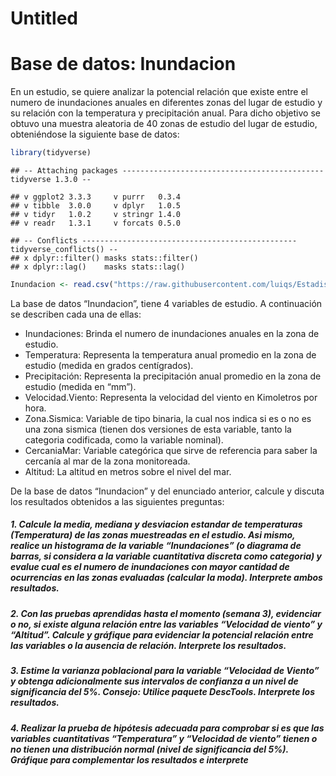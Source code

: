 Untitled
================

# Base de datos: Inundacion

En un estudio, se quiere analizar la potencial relación que existe entre
el numero de inundaciones anuales en diferentes zonas del lugar de
estudio y su relación con la temperatura y precipitación anual. Para
dicho objetivo se obtuvo una muestra aleatoria de 40 zonas de estudio
del lugar de estudio, obteniéndose la siguiente base de datos:

``` r
library(tidyverse)
```

    ## -- Attaching packages --------------------------------------------- tidyverse 1.3.0 --

    ## v ggplot2 3.3.3     v purrr   0.3.4
    ## v tibble  3.0.0     v dplyr   1.0.5
    ## v tidyr   1.0.2     v stringr 1.4.0
    ## v readr   1.3.1     v forcats 0.5.0

    ## -- Conflicts ------------------------------------------------ tidyverse_conflicts() --
    ## x dplyr::filter() masks stats::filter()
    ## x dplyr::lag()    masks stats::lag()

``` r
Inundacion <- read.csv("https://raw.githubusercontent.com/luiqs/Estadistica-Aplicada/main/PDB/Inundacion.csv")
```

La base de datos “Inundacion”, tiene 4 variables de estudio. A
continuación se describen cada una de ellas:

-   Inundaciones: Brinda el numero de inundaciones anuales en la zona de
    estudio.
-   Temperatura: Representa la temperatura anual promedio en la zona de
    estudio (medida en grados centígrados).
-   Precipitación: Representa la precipitación anual promedio en la zona
    de estudio (medida en “mm”).
-   Velocidad.Viento: Representa la velocidad del viento en Kimoletros
    por hora.
-   Zona.Sismica: Variable de tipo binaria, la cual nos indica si es o
    no es una zona sismica (tienen dos versiones de esta variable, tanto
    la categoria codificada, como la variable nominal).
-   CercaniaMar: Variable categórica que sirve de referencia para saber
    la cercanía al mar de la zona monitoreada.
-   Altitud: La altitud en metros sobre el nivel del mar.

De la base de datos “Inundacion” y del enunciado anterior, calcule y
discuta los resultados obtenidos a las siguientes preguntas:

##### 1. Calcule la media, mediana y desviacion estandar de temperaturas (Temperatura) de las zonas muestreadas en el estudio. Asi mismo, realice un histograma de la variable “Inundaciones” (o diagrama de barras, si considera a la variable cuantitativa discreta como categoria) y evalue cual es el numero de inundaciones con mayor cantidad de ocurrencias en las zonas evaluadas (calcular la moda). **Interprete ambos resultados**.

##### 2. Con las pruebas aprendidas hasta el momento (semana 3), evidenciar o no, si existe alguna relación entre las variables “Velocidad de viento” y “Altitud”. Calcule y gráfique para evidenciar la potencial relación entre las variables o la ausencia de relación. **Interprete los resultados**.

##### 3. Estime la varianza poblacional para la variable “Velocidad de Viento” y obtenga adicionalmente sus intervalos de confianza a un nivel de significancia del 5%. Consejo: Utilice paquete DescTools. **Interprete los resultados**.

##### 4. Realizar la prueba de hipótesis adecuada para comprobar si es que las variables cuantitativas “Temperatura” y “Velocidad de viento” tienen o no tienen una distribución normal (nivel de significancia del 5%). **Gráfique para complementar los resultados e interprete**
